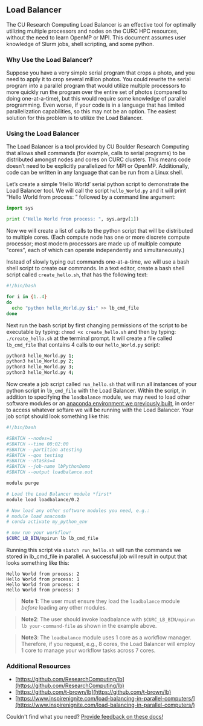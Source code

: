## Load Balancer

The CU Research Computing Load Balancer is an effective tool for
optimally utilizing multiple processors and nodes on the CURC HPC
resources, without the need to learn OpenMP or MPI. This document
assumes user knowledge of Slurm jobs, shell scripting, and
some python.


### Why Use the Load Balancer?

Suppose you have a very simple serial program that crops a photo, and
you need to apply it to crop several million photos. You could rewrite
the serial program into a parallel program that would utilize multiple
processors to more quickly run the program over the entire set of
photos (compared to doing one-at-a-time), but this would require some
knowledge of parallel programming. Even worse, if your code is in a
language that has limited parallelization capabilities, so this may not
be an option. The easiest solution for this problem is to utilize the
Load Balancer.


### Using the Load Balancer

The Load Balancer is a tool provided by CU Boulder Research Computing
that allows shell commands (for example, calls to serial programs) to
be distributed amongst nodes and cores on CURC clusters. This means code
doesn’t need to be explicitly parallelized for MPI or
OpenMP. Additionally, code can be written in any language that can be
run from a Linux shell.

Let’s create a simple ‘Hello World’ serial python script to
demonstrate the Load Balancer tool. We will call the script
`hello_World.py` and it will print “Hello World from process: ”
followed by a command line argument:

```python
import sys

print ("Hello World from process: ", sys.argv[1])
```

Now we will create a list of calls to the python script that will be
distributed to multiple cores. (Each compute node has one or more
discrete compute processor; most modern processors are made up of
multiple compute "cores", each of which can operate independently and
simultaneously.)

Instead of slowly typing out commands one-at-a-time, we will use a
bash shell script to create our commands. In a text editor, create a
bash shell script called `create_hello.sh`, that has the following
text:

```bash
#!/bin/bash

for i in {1..4}
do
  echo "python hello_World.py $i;" >> lb_cmd_file
done
```

Next run the bash script by first changing permissions of the script
to be executable by typing: `chmod +x create_hello.sh` and then by
typing: `./create_hello.sh` at the terminal prompt. It will create a
file called `lb_cmd_file` that contains 4 calls to our
`hello_World.py` script:

```bash
python3 hello_World.py 1;
python3 hello_World.py 2;
python3 hello_World.py 3;
python3 hello_World.py 4;
```

Now create a job script called `run_hello.sh` that will run all instances of your python script in `lb_cmd_file` with the Load Balancer. Within the script, in addition to specifying the `loadbalance` module, we may need to load other software modules or an [anaconda environment we previously built](./python.html), in order to access whatever softare we will be running with the Load Balancer. Your job script should look something like this:

```bash
#!/bin/bash

#SBATCH --nodes=1
#SBATCH --time 00:02:00
#SBATCH --partition atesting
#SBATCH --qos testing
#SBATCH --ntasks=4
#SBATCH --job-name lbPythonDemo
#SBATCH --output loadbalance.out

module purge

# Load the Load Balancer module *first*
module load loadbalance/0.2

# Now load any other software modules you need, e.g.:
# module load anaconda 
# conda activate my_python_env

# now run your workflow! 
$CURC_LB_BIN/mpirun lb lb_cmd_file
```

Running this script via `sbatch run_hello.sh` will run the commands we stored in
lb_cmd_file in parallel. A successful job will result in output that
looks something like this:

```
Hello World from process: 2
Hello World from process: 1
Hello World from process: 4
Hello World from process: 3
```

> __Note 1__: The user must ensure they load the `loadbalance` module _before_ loading any other modules.

> __Note2__: The user should invoke loadbalance with `$CURC_LB_BIN/mpirun lb your-command-file` as shown in the example above.  

> __Note3__: The `loadbalance` module uses 1 core as a workflow manager.  Therefore, if you request, e.g., 8 cores, the Load Balancer will employ 1 core to manage your workflow tasks across 7 cores.

### Additional Resources

* [https://github.com/ResearchComputing/lb](https://github.com/ResearchComputing/lb)
* [https://github.com/t-brown/lb](https://github.com/t-brown/lb)
* [https://www.inspirenignite.com/load-balancing-in-parallel-computers/](https://www.inspirenignite.com/load-balancing-in-parallel-computers/)

Couldn't find what you need? [Provide feedback on these docs!](https://forms.gle/bSQEeFrdvyeQWPtW9)
